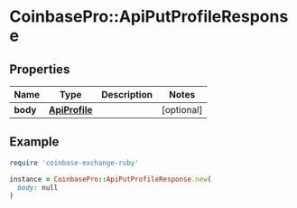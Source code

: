 # CoinbasePro::ApiPutProfileResponse

## Properties

| Name | Type | Description | Notes |
| ---- | ---- | ----------- | ----- |
| **body** | [**ApiProfile**](ApiProfile.md) |  | [optional] |

## Example

```ruby
require 'coinbase-exchange-ruby'

instance = CoinbasePro::ApiPutProfileResponse.new(
  body: null
)
```


